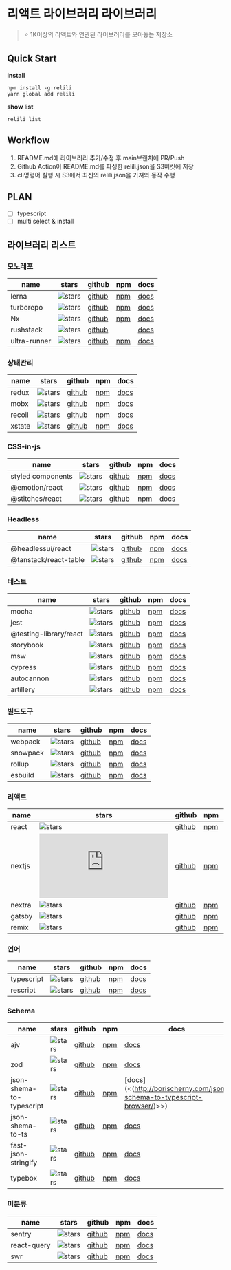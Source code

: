 # 리액트 라이브러리 라이브러리

> ⭐️ 1K이상의 리액트와 연관된 라이브러리를 모아놓는 저장소

## Quick Start

**install**

```
npm install -g relili
yarn global add relili
```

**show list**

```
relili list
```

## Workflow

1. README.md에 라이브러리 추가/수정 후 main브랜치에 PR/Push
2. Github Action이 README.md를 파싱한 relili.json을 S3버킷에 저장
3. cli명령어 실행 시 S3에서 최신의 relili.json을 가져와 동작 수행

## PLAN

- [ ] typescript
- [ ] multi select & install

## 라이브러리 리스트

### 모노레포

| name         | stars                                                             | github                                           | npm                                               | docs                                                 |
| ------------ | ----------------------------------------------------------------- | ------------------------------------------------ | ------------------------------------------------- | ---------------------------------------------------- |
| lerna        | ![stars](https://img.shields.io/github/stars/lerna/lerna)         | [github](https://github.com/lerna/lerna)         | [npm](https://www.npmjs.com/package/lerna)        | [docs](https://lerna.js.org/)                        |
| turborepo    | ![stars](https://img.shields.io/github/stars/vercel/turborepo)    | [github](https://github.com/vercel/turborepo)    | [npm](https://www.npmjs.com/package/turbo)        | [docs](https://turborepo.org/)                       |
| Nx           | ![stars](https://img.shields.io/github/stars/nrwl/nx)             | [github](https://github.com/nrwl/nx)             | [npm](https://www.npmjs.com/package/nx)           | [docs](https://nx.dev/)                              |
| rushstack    | ![stars](https://img.shields.io/github/stars/microsoft/rushstack) | [github](https://github.com/microsoft/rushstack) |                                                   | [docs](https://rushstack.io/)                        |
| ultra-runner | ![stars](https://img.shields.io/github/stars/folke/ultra-runner)  | [github](https://github.com/folke/ultra-runner)  | [npm](https://www.npmjs.com/package/ultra-runner) | [docs](https://github.com/folke/ultra-runner#readme) |

### 상태관리

| name   | stars                                                                     | github                                                   | npm                                         | docs                                    |
| ------ | ------------------------------------------------------------------------- | -------------------------------------------------------- | ------------------------------------------- | --------------------------------------- |
| redux  | ![stars](https://img.shields.io/github/stars/reduxjs/redux)               | [github](https://github.com/reduxjs/redux)               | [npm](https://www.npmjs.com/package/redux)  | [docs](https://redux.js.org/)           |
| mobx   | ![stars](https://img.shields.io/github/stars/mobxjs/mobx)                 | [github](https://github.com/mobxjs/mobx)                 | [npm](https://www.npmjs.com/package/mobx)   | [docs](https://mobx.js.org/README.html) |
| recoil | ![stars](https://img.shields.io/github/stars/facebookexperimental/Recoil) | [github](https://github.com/facebookexperimental/Recoil) | [npm](https://www.npmjs.com/package/recoil) | [docs](https://recoiljs.org/)           |
| xstate | ![stars](https://img.shields.io/github/stars/statelyai/xstate)            | [github](https://github.com/statelyai/xstate)            | [npm](https://www.npmjs.com/package/xstate) | [docs](https://xstate.js.org/docs/)     |

### CSS-in-js

| name              | stars                                                                             | github                                                           | npm                                                    | docs                                         |
| ----------------- | --------------------------------------------------------------------------------- | ---------------------------------------------------------------- | ------------------------------------------------------ | -------------------------------------------- |
| styled components | ![stars](https://img.shields.io/github/stars/styled-components/styled-components) | [github](https://github.com/styled-components/styled-components) | [npm](https://www.npmjs.com/package/styled-components) | [docs](https://styled-components.com/)       |
| @emotion/react    | ![stars](https://img.shields.io/github/stars/emotion-js/emotion)                  | [github](https://github.com/emotion-js/emotion)                  | [npm](https://www.npmjs.com/package/@emotion/react)    | [docs](https://emotion.sh/docs/introduction) |
| @stitches/react   | ![stars](https://img.shields.io/github/stars/stitchesjs/stitches)                 | [github](https://github.com/stitchesjs/stitches)                 | [npm](https://www.npmjs.com/package/@stitches/react)   | [docs](https://stitches.dev/)                |

### Headless

| name                  | stars                                                                 | github                                               | npm                                                        | docs                                      |
| --------------------- | --------------------------------------------------------------------- | ---------------------------------------------------- | ---------------------------------------------------------- | ----------------------------------------- |
| @headlessui/react     | ![stars](https://img.shields.io/github/stars/tailwindlabs/headlessui) | [github](https://github.com/tailwindlabs/headlessui) | [npm](https://www.npmjs.com/package/@headlessui/react)     | [docs](https://headlessui.com/react/menu) |
| @tanstack/react-table | ![stars](https://img.shields.io/github/stars/TanStack/table)          | [github](https://github.com/TanStack/table)          | [npm](https://www.npmjs.com/package/@tanstack/react-table) | [docs](https://tanstack.com/table/v8)     |

### 테스트

| name                   | stars                                                                               | github                                                             | npm                                                         | docs                                                                  |
| ---------------------- | ----------------------------------------------------------------------------------- | ------------------------------------------------------------------ | ----------------------------------------------------------- | --------------------------------------------------------------------- |
| mocha                  | ![stars](https://img.shields.io/github/stars/mochajs/mocha)                         | [github](https://github.com/mochajs/mocha)                         | [npm](https://www.npmjs.com/package/mocha)                  | [docs](https://mochajs.org/)                                          |
| jest                   | ![stars](https://img.shields.io/github/stars/facebook/jest)                         | [github](https://github.com/facebook/jest)                         | [npm](https://www.npmjs.com/package/jest)                   | [docs](https://jestjs.io/)                                            |
| @testing-library/react | ![stars](https://img.shields.io/github/stars/testing-library/react-testing-library) | [github](https://github.com/testing-library/react-testing-library) | [npm](https://www.npmjs.com/package/@testing-library/react) | [docs](https://testing-library.com/docs/react-testing-library/intro/) |
| storybook              | ![stars](https://img.shields.io/github/stars/storybookjs/storybook)                 | [github](https://github.com/storybookjs/storybook)                 | [npm](https://www.npmjs.com/package/storybook)              | [docs](https://storybook.js.org/)                                     |
| msw                    | ![stars](https://img.shields.io/github/stars/mswjs/msw)                             | [github](https://github.com/mswjs/msw)                             | [npm](https://www.npmjs.com/package/msw)                    | [docs](https://mswjs.io/)                                             |
| cypress                | ![stars](https://img.shields.io/github/stars/cypress-io/cypress)                    | [github](https://github.com/cypress-io/cypress)                    | [npm](https://www.npmjs.com/package/cypress)                | [docs](https://www.cypress.io/)                                       |
| autocannon             | ![stars](https://img.shields.io/github/stars/mcollina/autocannon)                   | [github](https://github.com/mcollina/autocannon)                   | [npm](https://www.npmjs.com/package/autocannon)             | [docs](https://github.com/mcollina/autocannon)                        |
| artillery              | ![stars](https://img.shields.io/github/stars/artilleryio/artillery)                 | [github](https://github.com/artilleryio/artillery)                 | [npm](https://www.npmjs.com/package/artillery)              | [docs](https://www.artillery.io/)                                     |

### 빌드도구

| name     | stars                                                              | github                                            | npm                                           | docs                                   |
| -------- | ------------------------------------------------------------------ | ------------------------------------------------- | --------------------------------------------- | -------------------------------------- |
| webpack  | ![stars](https://img.shields.io/github/stars/webpack/webpack)      | [github](https://github.com/webpack/webpack)      | [npm](https://www.npmjs.com/package/webpack)  | [docs](https://webpack.js.org/)        |
| snowpack | ![stars](https://img.shields.io/github/stars/FredKSchott/snowpack) | [github](https://github.com/FredKSchott/snowpack) | [npm](https://www.npmjs.com/package/snowpack) | [docs](https://www.snowpack.dev/)      |
| rollup   | ![stars](https://img.shields.io/github/stars/rollup/rollup)        | [github](https://github.com/rollup/rollup)        | [npm](https://www.npmjs.com/package/rollup)   | [docs](https://rollupjs.org/guide/en/) |
| esbuild  | ![stars](https://img.shields.io/github/stars/evanw/esbuild)        | [github](https://github.com/evanw/esbuild)        | [npm](https://www.npmjs.com/package/esbuild)  | [docs](https://esbuild.github.io/)     |

### 리액트

| name   | stars                                                         | github                                       | npm                                         | docs                               |
| ------ | ------------------------------------------------------------- | -------------------------------------------- | ------------------------------------------- | ---------------------------------- |
| react  | ![stars](https://img.shields.io/github/stars/facebook/react)  | [github](https://github.com/facebook/react)  | [npm](https://www.npmjs.com/package/react)  | [docs](https://reactjs.org/)       |
| nextjs | ![stars](https://img.shields.io/github/stars/vercel/next.js)  | [github](https://github.com/vercel/next.js)  | [npm](https://www.npmjs.com/package/next)   | [docs](https://nextjs.org/)        |
| nextra | ![stars](https://img.shields.io/github/stars/shuding/nextra)  | [github](https://github.com/shuding/nextra)  | [npm](https://www.npmjs.com/package/nextra) | [docs](https://nextra.vercel.app/) |
| gatsby | ![stars](https://img.shields.io/github/stars/gatsbyjs/gatsby) | [github](https://github.com/gatsbyjs/gatsby) | [npm](https://www.npmjs.com/package/gatsby) | [docs](https://www.gatsbyjs.com/)  |
| remix  | ![stars](https://img.shields.io/github/stars/remix-run/remix) | [github](https://github.com/remix-run/remix) | [npm](https://www.npmjs.com/package/remix)  | [docs](https://remix.run/)         |

### 언어

| name       | stars                                                                         | github                                                       | npm                                             | docs                                    |
| ---------- | ----------------------------------------------------------------------------- | ------------------------------------------------------------ | ----------------------------------------------- | --------------------------------------- |
| typescript | ![stars](https://img.shields.io/github/stars/Microsoft/TypeScript)            | [github](https://github.com/Microsoft/TypeScript)            | [npm](https://www.npmjs.com/package/typescript) | [docs](https://www.typescriptlang.org/) |
| rescript   | ![stars](https://img.shields.io/github/stars/rescript-lang/rescript-compiler) | [github](https://github.com/rescript-lang/rescript-compiler) | [npm](https://www.npmjs.com/package/rescript)   | [docs](https://rescript-lang.org/)      |

### Schema

| name                     | stars                                                                           | github                                                         | npm                                                            | docs                                                                   |
| ------------------------ | ------------------------------------------------------------------------------- | -------------------------------------------------------------- | -------------------------------------------------------------- | ---------------------------------------------------------------------- |
| ajv                      | ![stars](https://img.shields.io/github/stars/ajv-validator/ajv)                 | [github](https://github.com/ajv-validator/ajv)                 | [npm](https://www.npmjs.com/package/ajv)                       | [docs](<(https://ajv.js.org/)>)                                        |
| zod                      | ![stars](https://img.shields.io/github/stars/colinhacks/zod)                    | [github](https://github.com/colinhacks/zod)                    | [npm](https://www.npmjs.com/package/zod)                       | [docs](https://zod.dev/)                                               |
| json-shema-to-typescript | ![stars](https://img.shields.io/github/stars/bcherny/json-schema-to-typescript) | [github](https://github.com/bcherny/json-schema-to-typescript) | [npm](https://www.npmjs.com/package/json-schema-to-typescript) | [docs](<(http://borischerny.com/json-schema-to-typescript-browser/)>>) |
| json-shema-to-ts         | ![stars](https://img.shields.io/github/stars/ThomasAribart/json-schema-to-ts)   | [github](https://github.com/ThomasAribart/json-schema-to-ts)   | [npm](https://www.npmjs.com/package/json-schema-to-ts)         | [docs](https://github.com/ThomasAribart/json-schema-to-ts)             |
| fast-json-stringify      | ![stars](https://img.shields.io/github/stars/fastify/fast-json-stringify)       | [github](https://github.com/fastify/fast-json-stringify)       | [npm](https://www.npmjs.com/package/fast-json-stringify)       | [docs](https://github.com/fastify/fast-json-stringify)                 |
| typebox                  | ![stars](https://img.shields.io/github/stars/sinclairzx81/typebox)              | [github](https://github.com/sinclairzx81/typebox)              | [npm](https://www.npmjs.com/package/@sinclair/typebox)         | [docs](https://github.com/sinclairzx81/typebox)                        |

### 미분류

| name        | stars                                                          | github                                        | npm                                                  | docs                                  |
| ----------- | -------------------------------------------------------------- | --------------------------------------------- | ---------------------------------------------------- | ------------------------------------- |
| sentry      | ![stars](https://img.shields.io/github/stars/getsentry/sentry) | [github](https://github.com/getsentry/sentry) | [npm](https://www.npmjs.com/package/@sentry/browser) | [docs](https://sentry.io/welcome/)    |
| react-query | ![stars](https://img.shields.io/github/stars/TanStack/query)   | [github](https://github.com/TanStack/query)   | [npm](https://www.npmjs.com/package/react-query)     | [docs](https://tanstack.com/query/v4) |
| swr         | ![stars](https://img.shields.io/github/stars/vercel/swr)       | [github](https://github.com/vercel/swr)       | [npm](https://www.npmjs.com/package/swr)             | [docs](https://swr.vercel.app/ko)     |

```

```
